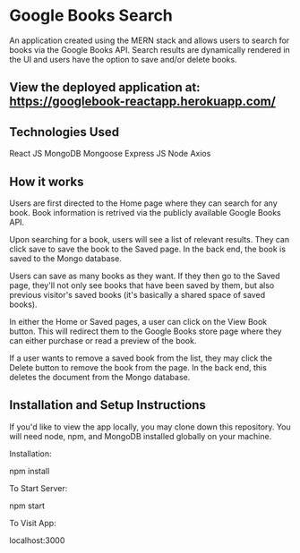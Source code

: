 # Google Books Search

An application created using the MERN stack and allows users to search for books via the Google Books API. Search results are dynamically rendered in the UI and users have the option to save and/or delete books.

## View the deployed application at: https://googlebook-reactapp.herokuapp.com/

## Technologies Used
React JS
MongoDB
Mongoose
Express JS
Node
Axios

## How it works
Users are first directed to the Home page where they can search for any book. Book information is retrived via the publicly available Google Books API.

Upon searching for a book, users will see a list of relevant results. They can click save to save the book to the Saved page. In the back end, the book is saved to the Mongo database.

Users can save as many books as they want. If they then go to the Saved page, they'll not only see books that have been saved by them, but also previous visitor's saved books (it's basically a shared space of saved books).

In either the Home or Saved pages, a user can click on the View Book button. This will redirect them to the Google Books store page where they can either purchase or read a preview of the book.

If a user wants to remove a saved book from the list, they may click the Delete button to remove the book from the page. In the back end, this deletes the document from the Mongo database.

## Installation and Setup Instructions
If you'd like to view the app locally, you may clone down this repository. You will need node, npm, and MongoDB installed globally on your machine.

Installation:

npm install

To Start Server:

npm start

To Visit App:

localhost:3000
